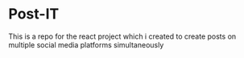# Post-IT
This is a repo for the react project which i created to create posts on multiple social media platforms simultaneously
